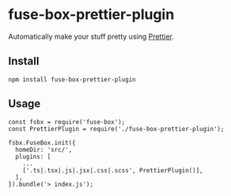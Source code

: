 # fuse-box-prettier-plugin

Automatically make your stuff pretty using [Prettier](https://github.com/prettier/prettier).

## Install

```
npm install fuse-box-prettier-plugin
```

## Usage

```
const fsbx = require('fuse-box');
const PrettierPlugin = require('./fuse-box-prettier-plugin');

fsbx.FuseBox.init({
  homeDir: 'src/',
  plugins: [
    ...
    ['.ts|.tsx|.js|.jsx|.css|.scss', PrettierPlugin()],
  ],
}).bundle('> index.js');
```
